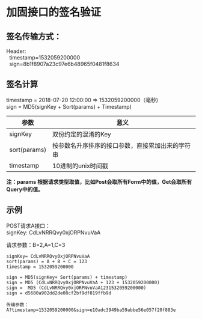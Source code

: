 # 加固接口的签名验证
## 签名传输方式：
Header:  
&nbsp;&nbsp;timestamp=1532059200000  
&nbsp;&nbsp;sign=8b1f8907a23c97e6b48965f0481f8634  

## 签名计算
timestamp = 2018-07-20 12:00:00  => 1532059200000（毫秒)  
sign = MD5(signKey + Sort(params) + Timestamp)

| 参数 | 意义 |
| ---- | ---- |
| signKey | 双份约定的混淆的Key |
| sort(params) | 按参数名升序排序的接口参数，直接累加出来的字符串 |
| timestamp | 10进制的unix时间戳 | 

**注：params 根据请求类型取值，比如Post会取所有Form中的值，Get会取所有Query中的值。**

## 示例
POST请求A接口：  
signKey:  CdLvNRRQvy0xjORPNvuVaA  
  
请求参数：B=2,A=1,C=3  

	signKey= CdLvNRRQvy0xjORPNvuVaA
	sort(params) = A + B + C = 123
	timestamp = 1532059200000
	
	sign = MD5(signKey+ Sort(params) + timestamp)
	sign = MD5 (CdLvNRRQvy0xjORPNvuVaA + 123 + 1532059200000)
	sign =  MD5 (CdLvNRRQvy0xjORPNvuVaA1231532059200000)
	sign = d5680a902dd2de08cf2bf9df819ffb9d
	
	传输参数：  
    A?timestamp=1532059200000&sign=e10adc3949ba59abbe56e057f20f883e